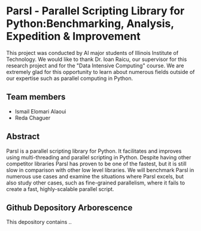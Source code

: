 # Parsl - Parallel Scripting Library for Python:Benchmarking, Analysis, Expedition &amp; Improvement

This project was conducted by AI major students of Illinois Institute of Technology. We would like to thank Dr. Ioan Raicu, our supervisor for this research project and for the "Data Intensive Computing" course. We are extremely glad for this opportunity to learn about numerous fields outside of our expertise such as parallel computing in Python.

## Team members

- Ismail Elomari Alaoui
- Reda Chaguer


## Abstract 
Parsl is a parallel scripting library for Python. It facilitates and improves using multi-threading and parallel scripting in Python. Despite having other competitor libraries Parsl has proven to be one of the fastest, but it is still slow in comparison with other low level libraries. We will benchmark Parsl in numerous use cases and examine the situations where Parsl excels, but also study other cases, such as fine-grained parallelism, where it fails to create a fast, highly-scalable parallel script.

## Github Depository Arborescence
This depository contains ..
